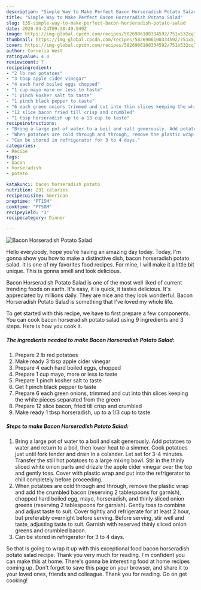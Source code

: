 ```yaml
---
description: "Simple Way to Make Perfect Bacon Horseradish Potato Salad"
title: "Simple Way to Make Perfect Bacon Horseradish Potato Salad"
slug: 135-simple-way-to-make-perfect-bacon-horseradish-potato-salad
date: 2020-04-24T09:38:49.949Z
image: https://img-global.cpcdn.com/recipes/5826906100334592/751x532cq70/bacon-horseradish-potato-salad-recipe-main-photo.jpg
thumbnail: https://img-global.cpcdn.com/recipes/5826906100334592/751x532cq70/bacon-horseradish-potato-salad-recipe-main-photo.jpg
cover: https://img-global.cpcdn.com/recipes/5826906100334592/751x532cq70/bacon-horseradish-potato-salad-recipe-main-photo.jpg
author: Cornelia West
ratingvalue: 4.4
reviewcount: 7
recipeingredient:
- "2 lb red potatoes"
- "3 tbsp apple cider vinegar"
- "4 each hard boiled eggs chopped"
- "1 cup mayo more or less to taste"
- "1 pinch kosher salt to taste"
- "1 pinch black pepper to taste"
- "6 each green onions trimmed and cut into thin slices keeping the white pieces separated from the green"
- "12 slice bacon fried till crisp and crumbled"
- "1 tbsp horseradish up to a 13 cup to taste"
recipeinstructions:
- "Bring a large pot of water to a boil and salt generously. Add potatoes to water and return to a boil, then lower heat to a simmer.   Cook potatoes just until fork tender and drain in a colander. Let set for 3-4 minutes. Transfer the still hot potatoes to a large mixing bowl. Stir in the thinly sliced white onion parts and drizzle the apple cider vinegar over the top and gently toss. Cover with plastic wrap and put into the refrigerator to chill completely before proceeding."
- "When potatoes are cold through and through, remove the plastic wrap and add the crumbled bacon (reserving 2 tablespoons for garnish), chopped hard boiled egg, mayo, horseradish, and thinly sliced onion greens (reserving 2 tablespoons for garnish). Gently toss to combine and adjust taste to suit. Cover tightly and refrigerate for at least 2 hour, but preferably overnight before serving. Before serving, stir well and taste, adjusting taste to suit. Garnish with reserved thinly sliced onion greens and crumbled bacon."
- "Can be stored in refrigerator for 3 to 4 days."
categories:
- Recipe
tags:
- bacon
- horseradish
- potato

katakunci: bacon horseradish potato 
nutrition: 231 calories
recipecuisine: American
preptime: "PT15M"
cooktime: "PT58M"
recipeyield: "3"
recipecategory: Dinner

---
```



![Bacon Horseradish Potato Salad](https://img-global.cpcdn.com/recipes/5826906100334592/751x532cq70/bacon-horseradish-potato-salad-recipe-main-photo.jpg)

Hello everybody, hope you're having an amazing day today. Today, I'm gonna show you how to make a distinctive dish, bacon horseradish potato salad. It is one of my favorites food recipes. For mine, I will make it a little bit unique. This is gonna smell and look delicious.

Bacon Horseradish Potato Salad is one of the most well liked of current trending foods on earth. It's easy, it is quick, it tastes delicious. It's appreciated by millions daily. They are nice and they look wonderful. Bacon Horseradish Potato Salad is something that I've loved my whole life.




To get started with this recipe, we have to first prepare a few components. You can cook bacon horseradish potato salad using 9 ingredients and 3 steps. Here is how you cook it.

##### The ingredients needed to make Bacon Horseradish Potato Salad:

1. Prepare 2 lb red potatoes
1. Make ready 3 tbsp apple cider vinegar
1. Prepare 4 each hard boiled eggs, chopped
1. Prepare 1 cup mayo, more or less to taste
1. Prepare 1 pinch kosher salt to taste
1. Get 1 pinch black pepper to taste
1. Prepare 6 each green onions, trimmed and cut into thin slices keeping the white pieces separated from the green
1. Prepare 12 slice bacon, fried till crisp and crumbled
1. Make ready 1 tbsp horseradish, up to a 1/3 cup to taste




##### Steps to make Bacon Horseradish Potato Salad:

1. Bring a large pot of water to a boil and salt generously. Add potatoes to water and return to a boil, then lower heat to a simmer.   Cook potatoes just until fork tender and drain in a colander. Let set for 3-4 minutes. Transfer the still hot potatoes to a large mixing bowl. Stir in the thinly sliced white onion parts and drizzle the apple cider vinegar over the top and gently toss. Cover with plastic wrap and put into the refrigerator to chill completely before proceeding.
1. When potatoes are cold through and through, remove the plastic wrap and add the crumbled bacon (reserving 2 tablespoons for garnish), chopped hard boiled egg, mayo, horseradish, and thinly sliced onion greens (reserving 2 tablespoons for garnish). Gently toss to combine and adjust taste to suit. Cover tightly and refrigerate for at least 2 hour, but preferably overnight before serving. Before serving, stir well and taste, adjusting taste to suit. Garnish with reserved thinly sliced onion greens and crumbled bacon.
1. Can be stored in refrigerator for 3 to 4 days.




So that is going to wrap it up with this exceptional food bacon horseradish potato salad recipe. Thank you very much for reading. I'm confident you can make this at home. There's gonna be interesting food at home recipes coming up. Don't forget to save this page on your browser, and share it to your loved ones, friends and colleague. Thank you for reading. Go on get cooking!
